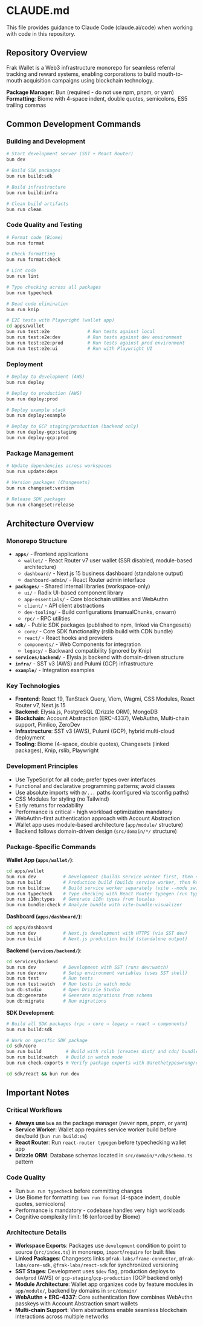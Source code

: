 # CLAUDE.md

This file provides guidance to Claude Code (claude.ai/code) when working with code in this repository.

## Repository Overview

Frak Wallet is a Web3 infrastructure monorepo for seamless referral tracking and reward systems, enabling corporations to build mouth-to-mouth acquisition campaigns using blockchain technology.

**Package Manager**: Bun (required - do not use npm, pnpm, or yarn)
**Formatting**: Biome with 4-space indent, double quotes, semicolons, ES5 trailing commas

## Common Development Commands

### Building and Development
```bash
# Start development server (SST + React Router)
bun dev

# Build SDK packages
bun run build:sdk

# Build infrastructure
bun run build:infra

# Clean build artifacts
bun run clean
```

### Code Quality and Testing
```bash
# Format code (Biome)
bun run format

# Check formatting
bun run format:check

# Lint code
bun run lint

# Type checking across all packages
bun run typecheck

# Dead code elimination
bun run knip

# E2E tests with Playwright (wallet app)
cd apps/wallet
bun run test:e2e              # Run tests against local
bun run test:e2e:dev          # Run tests against dev environment
bun run test:e2e:prod         # Run tests against prod environment
bun run test:e2e:ui           # Run with Playwright UI
```

### Deployment
```bash
# Deploy to development (AWS)
bun run deploy

# Deploy to production (AWS)
bun run deploy:prod

# Deploy example stack
bun run deploy:example

# Deploy to GCP staging/production (backend only)
bun run deploy-gcp:staging
bun run deploy-gcp:prod
```

### Package Management
```bash
# Update dependencies across workspaces
bun run update:deps

# Version packages (Changesets)
bun run changeset:version

# Release SDK packages
bun run changeset:release
```

## Architecture Overview

### Monorepo Structure
- **`apps/`** - Frontend applications
  - `wallet/` - React Router v7 user wallet (SSR disabled, module-based architecture)
  - `dashboard/` - Next.js 15 business dashboard (standalone output)
  - `dashboard-admin/` - React Router admin interface
- **`packages/`** - Shared internal libraries (workspace-only)
  - `ui/` - Radix UI-based component library
  - `app-essentials/` - Core blockchain utilities and WebAuthn
  - `client/` - API client abstractions
  - `dev-tooling/` - Build configurations (manualChunks, onwarn)
  - `rpc/` - RPC utilities
- **`sdk/`** - Public SDK packages (published to npm, linked via Changesets)
  - `core/` - Core SDK functionality (rslib build with CDN bundle)
  - `react/` - React hooks and providers
  - `components/` - Web Components for integration
  - `legacy/` - Backward compatibility (ignored by Knip)
- **`services/backend/`** - Elysia.js backend with domain-driven structure
- **`infra/`** - SST v3 (AWS) and Pulumi (GCP) infrastructure
- **`example/`** - Integration examples

### Key Technologies
- **Frontend**: React 19, TanStack Query, Viem, Wagmi, CSS Modules, React Router v7, Next.js 15
- **Backend**: Elysia.js, PostgreSQL (Drizzle ORM), MongoDB
- **Blockchain**: Account Abstraction (ERC-4337), WebAuthn, Multi-chain support, Pimlico, ZeroDev
- **Infrastructure**: SST v3 (AWS), Pulumi (GCP), hybrid multi-cloud deployment
- **Tooling**: Biome (4-space, double quotes), Changesets (linked packages), Knip, rslib, Playwright

### Development Principles
- Use TypeScript for all code; prefer types over interfaces
- Functional and declarative programming patterns; avoid classes
- Use absolute imports with `@/...` paths (configured via tsconfig paths)
- CSS Modules for styling (no Tailwind)
- Early returns for readability
- Performance is critical - high workload optimization mandatory
- WebAuthn-first authentication approach with Account Abstraction
- Wallet app uses module-based architecture (`app/module/` structure)
- Backend follows domain-driven design (`src/domain/*/` structure)

### Package-Specific Commands

**Wallet App (`apps/wallet/`)**:
```bash
cd apps/wallet
bun run dev          # Development (builds service worker first, then starts SST dev)
bun run build        # Production build (builds service worker, then React Router)
bun run build:sw     # Build service worker separately (vite --mode sw)
bun run typecheck    # Type checking with React Router typegen (run typegen first)
bun run i18n:types   # Generate i18n types from locales
bun run bundle:check # Analyze bundle with vite-bundle-visualizer
```

**Dashboard (`apps/dashboard/`)**:
```bash
cd apps/dashboard
bun run dev          # Next.js development with HTTPS (via SST dev)
bun run build        # Next.js production build (standalone output)
```

**Backend (`services/backend/`)**:
```bash
cd services/backend
bun run dev          # Development with SST (runs dev:watch)
bun run dev:env      # Setup environment variables (uses SST shell)
bun run test         # Run tests
bun run test:watch   # Run tests in watch mode
bun db:studio        # Open Drizzle Studio
bun db:generate      # Generate migrations from schema
bun db:migrate       # Run migrations
```

**SDK Development**:
```bash
# Build all SDK packages (rpc → core → legacy → react → components)
bun run build:sdk

# Work on specific SDK package
cd sdk/core
bun run build         # Build with rslib (creates dist/ and cdn/ bundle)
bun run build:watch   # Build in watch mode
bun run check-exports # Verify package exports with @arethetypeswrong/cli

cd sdk/react && bun run dev
```

## Important Notes

### Critical Workflows
- **Always use `bun`** as the package manager (never npm, pnpm, or yarn)
- **Service Worker**: Wallet app requires service worker build before dev/build (`bun run build:sw`)
- **React Router**: Run `react-router typegen` before typechecking wallet app
- **Drizzle ORM**: Database schemas located in `src/domain/*/db/schema.ts` pattern

### Code Quality
- Run `bun run typecheck` before committing changes
- Use Biome for formatting: `bun run format` (4-space indent, double quotes, semicolons)
- Performance is mandatory - codebase handles very high workloads
- Cognitive complexity limit: 16 (enforced by Biome)

### Architecture Details
- **Workspace Exports**: Packages use `development` condition to point to source (`src/index.ts`) in monorepo, `import`/`require` for built files
- **Linked Packages**: Changesets links `@frak-labs/frame-connector`, `@frak-labs/core-sdk`, `@frak-labs/react-sdk` for synchronized versioning
- **SST Stages**: Development uses `$dev` flag, production deploys to `dev`/`prod` (AWS) or `gcp-staging`/`gcp-production` (GCP backend only)
- **Module Architecture**: Wallet app organizes code by feature modules in `app/module/`, backend by domains in `src/domain/`
- **WebAuthn + ERC-4337**: Core authentication flow combines WebAuthn passkeys with Account Abstraction smart wallets
- **Multi-chain Support**: Viem abstractions enable seamless blockchain interactions across multiple networks